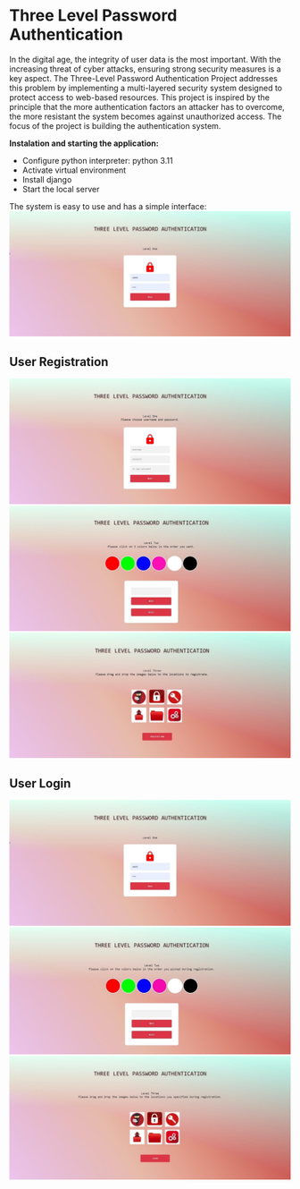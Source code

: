 # Three Level Password Authentication
In the digital age, the integrity of user data is the most important. With the increasing threat of cyber attacks, ensuring strong security measures is a key aspect. The Three-Level Password Authentication Project addresses this problem by implementing 
a multi-layered security system designed to protect access to web-based resources. This project is inspired by the principle that the more authentication factors an attacker has to overcome, the more resistant the system becomes against unauthorized access. The focus of the project is building the authentication system.

**Instalation and starting the application:**
   - Configure python interpreter: python 3.11
   - Activate virtual environment
   - Install django
   - Start the local server

The system is easy to use and has a simple interface:
![Image Alt Text](https://github.com/MarijaDodevska/ThreeLevelPasswordAuthentication/blob/main/img/log1.jpg?raw=true)

## User Registration


![Image Alt Text](https://github.com/MarijaDodevska/ThreeLevelPasswordAuthentication/blob/main/img/reg1.jpg?raw=true)
![Image Alt Text](https://github.com/MarijaDodevska/ThreeLevelPasswordAuthentication/blob/main/img/reg2.jpg?raw=true)
![Image Alt Text](https://github.com/MarijaDodevska/ThreeLevelPasswordAuthentication/blob/main/img/reg3.jpg?raw=true)

## User Login
![Image Alt Text](https://github.com/MarijaDodevska/ThreeLevelPasswordAuthentication/blob/main/img/log1.jpg?raw=true)
![Image Alt Text](https://github.com/MarijaDodevska/ThreeLevelPasswordAuthentication/blob/main/img/log2.jpg?raw=true)
![Image Alt Text](https://github.com/MarijaDodevska/ThreeLevelPasswordAuthentication/blob/main/img/log3.jpg?raw=true)
